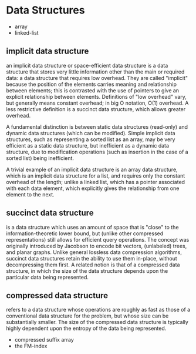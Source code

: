 # Data Structures

- array
- linked-list



## implicit data structure
an implicit data structure or space-efficient data structure is a data structure that stores very little information other than the main or required data: a data structure that requires low overhead. They are called "implicit" because the position of the elements carries meaning and relationship between elements; this is contrasted with the use of pointers to give an explicit relationship between elements. Definitions of "low overhead" vary, but generally means constant overhead; in big O notation, O(1) overhead. A less restrictive definition is a succinct data structure, which allows greater overhead.

A fundamental distinction is between static data structures (read-only) and dynamic data structures (which can be modified). Simple implicit data structures, such as representing a sorted list as an array, may be very efficient as a static data structure, but inefficient as a dynamic data structure, due to modification operations (such as insertion in the case of a sorted list) being inefficient.

A trivial example of an implicit data structure is an array data structure, which is an implicit data structure for a list, and requires only the constant overhead of the length; unlike a linked list, which has a pointer associated with each data element, which explicitly gives the relationship from one element to the next.

## succinct data structure
is a data structure which uses an amount of space that is "close" to the information-theoretic lower bound, but (unlike other compressed representations) still allows for efficient query operations. The concept was originally introduced by Jacobson to encode bit vectors, (unlabeled) trees, and planar graphs. Unlike general lossless data compression algorithms, succinct data structures retain the ability to use them in-place, without decompressing them first. A related notion is that of a compressed data structure, in which the size of the data structure depends upon the particular data being represented.

## compressed data structure
refers to a data structure whose operations are roughly as fast as those of a conventional data structure for the problem, but whose size can be substantially smaller. The size of the compressed data structure is typically highly dependent upon the entropy of the data being represented.
- compressed suffix array
- the FM-index

